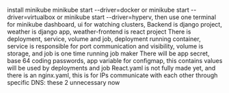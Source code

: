 install minikube 
minikube start --driver=docker or minikube start --driver=virtualbox or minikube start --driver=hyperv, then use one terminal for minikube dashboard, ui for watching clusters, 
Backend is django project, weather is django app, weather-frontend is react project
There is deployment, service, volume and job, deployment running container, service is responsible for port communication and visibility, volume is storage, and job is one time running job maker
There will be app secret, base 64 coding passwords, app variable for configmap, this contains values will be used by deployments and job
React.yaml is not fully made yet, and there is an nginx.yaml, this is for IPs communicate with each other through specific DNS: these 2 unnecessary now 


